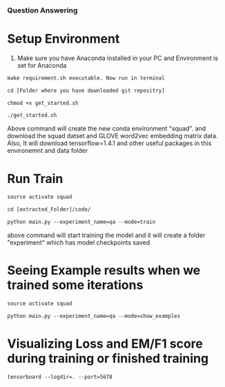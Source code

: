 ### Question Answering 

# Setup Environment 

1. Make sure you have Anaconda installed in your PC and Environment is set for Anaconda

```diff
make requirement.sh executable. Now run in terminal 
```

```diff
cd [Folder where you have downloaded git repositry]
```

```diff
chmod +x get_started.sh
```

```diff
./get_started.sh
```

Above command will create the new conda environment "squad". and download the squad datset and GLOVE word2vec embedding matrix data. Also, It will download tensorflow=1.4.1 and other useful packages in this environemnt and data folder

# Run Train
```diff
source activate squad
```

```diff
cd [extracted_Folder]/code/
```

```diff
python main.py --experiment_name=qa --mode=train
```

above command will start training the model and it will create a folder "experiment" which has model checkpoints saved

# Seeing Example results when we trained some iterations
```diff
source activate squad
```
```diff
python main.py --experiment_name=qa --mode=show_examples
```

# Visualizing Loss and EM/F1 score during training or finished training
```diff
tensorboard --logdir=. --port=5678
```
